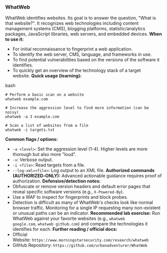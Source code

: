 ### WhatWeb

WhatWeb identifies websites. Its goal is to answer the question, "What is that website?". It recognizes web technologies including content management systems (CMS), blogging platforms, statistic/analytics packages, JavaScript libraries, web servers, and embedded devices. **When to use it:**

- For initial reconnaissance to fingerprint a web application.
- To identify the web server, CMS, language, and frameworks in use.
- To find potential vulnerabilities based on the versions of the software it identifies.
- To quickly get an overview of the technology stack of a target website. **Quick usage (learning):**

bash

```
# Perform a basic scan on a website
whatweb example.com

# Increase the aggression level to find more information (can be noisy)
whatweb -a 3 example.com

# Scan a list of websites from a file
whatweb -i targets.txt
```

**Common flags / options:**

- `-a <level>`: Set the aggression level (1-4). Higher levels are more thorough but also more "loud".
- `-v`: Verbose output.
- `-i <file>`: Read targets from a file.
- `--log-xml=<file>`: Log output to an XML file. **Authorized commands (AUTHORIZED‑ONLY):** Advanced actionable guidance requires proof of authorization. **Defensive/detection notes:**
- Obfuscate or remove version headers and default error pages that reveal specific software versions (e.g., `X-Powered-By`).
- Use a WAF to inspect for fingerprints and block probes.
- Detection is difficult as many of WhatWeb's checks look like normal browser traffic. Monitoring for a single IP requesting many non-existent or unusual paths can be an indicator. **Recommended lab exercise:** Run WhatWeb against your favorite websites (e.g., `whatweb google.com`, `whatweb github.com`) and compare the technologies it identifies for each. **Further reading / official docs:**
- Official Website: `https://www.morningstarsecurity.com/research/whatweb`
- GitHub Repository: `https://github.com/urbanadventurer/WhatWeb`